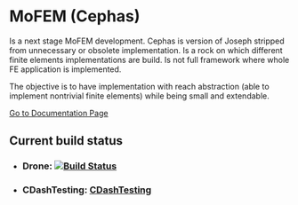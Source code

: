 # **MoFEM (Cephas)** #

Is a next stage MoFEM development. Cephas is version of Joseph stripped from
unnecessary or obsolete implementation. Is a rock on which different finite
elements implementations are build. Is not full framework where whole FE
application is implemented.

The objective is to have implementation with reach abstraction (able to
implement nontrivial finite elements) while being small and extendable.

[Go to Documentation Page](http://mofem.eng.gla.ac.uk/mofem/html/index.html)

## Current build status

- ### **Drone**: [![Build Status](https://drone.io/bitbucket.org/likask/mofem-cephas/status.png)](https://drone.io/bitbucket.org/likask/mofem-cephas/latest)
- ### **CDashTesting**: [CDashTesting](http://cdash.eng.gla.ac.uk/cdash/)
